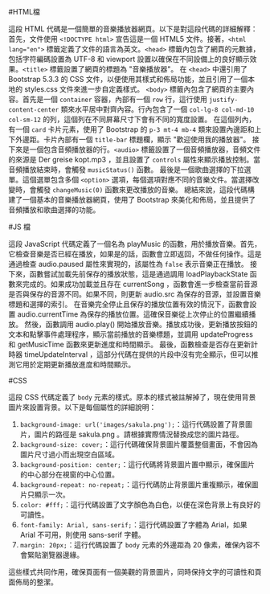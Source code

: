 



#HTML檔

這段 HTML 代碼是一個簡單的音樂播放器網頁。以下是對這段代碼的詳細解釋：
首先，文件使用 `<!DOCTYPE html>` 宣告這是一個 HTML5 文件。接著，`<html lang="en">` 標籤定義了文件的語言為英文。`<head>` 標籤內包含了網頁的元數據，包括字符編碼設置為 UTF-8 和 viewport 設置以確保在不同設備上的良好顯示效果。`<title>` 標籤設置了網頁的標題為 "音樂播放器"。
在 `<head>` 中還引用了 Bootstrap 5.3.3 的 CSS 文件，以便使用其樣式和佈局功能，並且引用了一個本地的 
styles.css
 文件來進一步自定義樣式。
`<body>` 標籤內包含了網頁的主要內容。首先是一個 `container` 容器，內部有一個 `row` 行，這行使用 `justify-content-center` 類來水平居中對齊內容。行內包含了一個 `col-lg-8 col-md-10 col-sm-12` 的列，這個列在不同屏幕尺寸下會有不同的寬度設置。
在這個列內，有一個 `card` 卡片元素，使用了 Bootstrap 的 `p-3 mt-4 mb-4` 類來設置內邊距和上下外邊距。卡片內部有一個 `title-bar` 標題欄，顯示 "歡迎使用我的播放器"。
接下來是一個包含音頻播放器的行。`<audio>` 標籤設置了一個音頻播放器，音頻文件的來源是 
Der greise kopt.mp3
，並且設置了 `controls` 屬性來顯示播放控制。當音頻播放結束時，會觸發 `musicStatus()` 函數。
最後是一個歌曲選擇的下拉選單。這個選單包含多個 `<option>` 選項，每個選項對應不同的音樂文件。當選擇改變時，會觸發 `changeMusic(0)` 函數來更改播放的音樂。
總結來說，這段代碼構建了一個基本的音樂播放器網頁，使用了 Bootstrap 來美化和佈局，並且提供了音頻播放和歌曲選擇的功能。



#JS 檔

這段 JavaScript 代碼定義了一個名為 
playMusic
 的函數，用於播放音樂。首先，它檢查音樂是否已經在播放，如果是的話，函數會立即返回，不做任何操作。這是通過檢查 
audio.paused
 屬性來實現的，該屬性為 `false` 表示音樂正在播放。
接下來，函數嘗試加載先前保存的播放狀態，這是通過調用 
loadPlaybackState
 函數來完成的。如果成功加載並且存在 
currentSong
，函數會進一步檢查當前音源是否與保存的音源不同。如果不同，則更新 
audio.src
 為保存的音源，並設置音樂標題和選擇的索引。
在音樂完全停止且保存的播放位置有效的情況下，函數會設置 
audio.currentTime
 為保存的播放位置。這確保音樂從上次停止的位置繼續播放。
然後，函數調用 
audio.play()
 開始播放音樂。播放成功後，更新播放按鈕的文本和點擊事件處理程序，顯示當前播放的音樂標題，並調用 
updateProgress
 和 
getMusicTime
 函數來更新進度和時間顯示。
最後，函數檢查是否存在更新計時器 
timeUpdateInterval
，這部分代碼在提供的片段中沒有完全顯示，但可以推測它用於定期更新播放進度和時間顯示。


#CSS

這段 CSS 代碼定義了 `body` 元素的樣式。原本的樣式被註解掉了，現在使用背景圖片來設置背景。以下是每個屬性的詳細說明：
1. `background-image: url('images/sakula.png');`：這行代碼設置了背景圖片，圖片的路徑是 
sakula.png
。請根據實際情況替換成您的圖片路徑。
2. `background-size: cover;`：這行代碼確保背景圖片覆蓋整個畫面，不會因為圖片尺寸過小而出現空白區域。
3. `background-position: center;`：這行代碼將背景圖片置中顯示，確保圖片的中心部分在視窗的中心位置。
4. `background-repeat: no-repeat;`：這行代碼防止背景圖片重複顯示，確保圖片只顯示一次。
5. `color: #fff;`：這行代碼設置了文字顏色為白色，以便在深色背景上有良好的可讀性。
6. `font-family: Arial, sans-serif;`：這行代碼設置了字體為 Arial，如果 Arial 不可用，則使用 sans-serif 字體。
7. `margin: 20px;`：這行代碼設置了 `body` 元素的外邊距為 20 像素，確保內容不會緊貼瀏覽器邊緣。

這些樣式共同作用，確保頁面有一個美觀的背景圖片，同時保持文字的可讀性和頁面佈局的整潔。
